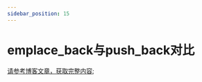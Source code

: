 ```yaml
---
sidebar_position: 15
---
```


# emplace_back与push_back对比

[请参考博客文章，获取完整内容](/blog/C++push_back&emplace_back);

